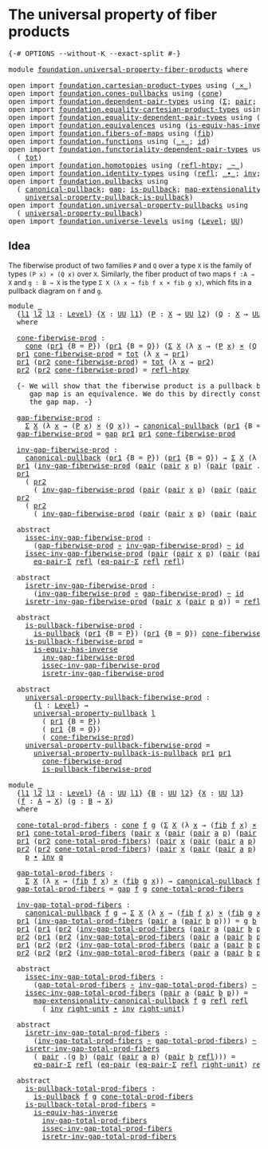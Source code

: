 # The universal property of fiber products

<pre class="Agda"><a id="53" class="Symbol">{-#</a> <a id="57" class="Keyword">OPTIONS</a> <a id="65" class="Pragma">--without-K</a> <a id="77" class="Pragma">--exact-split</a> <a id="91" class="Symbol">#-}</a>

<a id="96" class="Keyword">module</a> <a id="103" href="foundation.universal-property-fiber-products.html" class="Module">foundation.universal-property-fiber-products</a> <a id="148" class="Keyword">where</a>

<a id="155" class="Keyword">open</a> <a id="160" class="Keyword">import</a> <a id="167" href="foundation.cartesian-product-types.html" class="Module">foundation.cartesian-product-types</a> <a id="202" class="Keyword">using</a> <a id="208" class="Symbol">(</a><a id="209" href="foundation-core.cartesian-product-types.html#577" class="Function Operator">_×_</a><a id="212" class="Symbol">)</a>
<a id="214" class="Keyword">open</a> <a id="219" class="Keyword">import</a> <a id="226" href="foundation.cones-pullbacks.html" class="Module">foundation.cones-pullbacks</a> <a id="253" class="Keyword">using</a> <a id="259" class="Symbol">(</a><a id="260" href="foundation-core.cones-pullbacks.html#1272" class="Function">cone</a><a id="264" class="Symbol">)</a>
<a id="266" class="Keyword">open</a> <a id="271" class="Keyword">import</a> <a id="278" href="foundation.dependent-pair-types.html" class="Module">foundation.dependent-pair-types</a> <a id="310" class="Keyword">using</a> <a id="316" class="Symbol">(</a><a id="317" href="foundation-core.dependent-pair-types.html#502" class="Record">Σ</a><a id="318" class="Symbol">;</a> <a id="320" href="foundation-core.dependent-pair-types.html#575" class="InductiveConstructor">pair</a><a id="324" class="Symbol">;</a> <a id="326" href="foundation-core.dependent-pair-types.html#592" class="Field">pr1</a><a id="329" class="Symbol">;</a> <a id="331" href="foundation-core.dependent-pair-types.html#604" class="Field">pr2</a><a id="334" class="Symbol">)</a>
<a id="336" class="Keyword">open</a> <a id="341" class="Keyword">import</a> <a id="348" href="foundation.equality-cartesian-product-types.html" class="Module">foundation.equality-cartesian-product-types</a> <a id="392" class="Keyword">using</a> <a id="398" class="Symbol">(</a><a id="399" href="foundation.equality-cartesian-product-types.html#1267" class="Function">eq-pair</a><a id="406" class="Symbol">)</a>
<a id="408" class="Keyword">open</a> <a id="413" class="Keyword">import</a> <a id="420" href="foundation.equality-dependent-pair-types.html" class="Module">foundation.equality-dependent-pair-types</a> <a id="461" class="Keyword">using</a> <a id="467" class="Symbol">(</a><a id="468" href="foundation.equality-dependent-pair-types.html#1372" class="Function">eq-pair-Σ</a><a id="477" class="Symbol">)</a>
<a id="479" class="Keyword">open</a> <a id="484" class="Keyword">import</a> <a id="491" href="foundation.equivalences.html" class="Module">foundation.equivalences</a> <a id="515" class="Keyword">using</a> <a id="521" class="Symbol">(</a><a id="522" href="foundation-core.equivalences.html#2999" class="Function">is-equiv-has-inverse</a><a id="542" class="Symbol">)</a>
<a id="544" class="Keyword">open</a> <a id="549" class="Keyword">import</a> <a id="556" href="foundation.fibers-of-maps.html" class="Module">foundation.fibers-of-maps</a> <a id="582" class="Keyword">using</a> <a id="588" class="Symbol">(</a><a id="589" href="foundation-core.fibers-of-maps.html#928" class="Function">fib</a><a id="592" class="Symbol">)</a>
<a id="594" class="Keyword">open</a> <a id="599" class="Keyword">import</a> <a id="606" href="foundation.functions.html" class="Module">foundation.functions</a> <a id="627" class="Keyword">using</a> <a id="633" class="Symbol">(</a><a id="634" href="foundation-core.functions.html#407" class="Function Operator">_∘_</a><a id="637" class="Symbol">;</a> <a id="639" href="foundation-core.functions.html#309" class="Function">id</a><a id="641" class="Symbol">)</a>
<a id="643" class="Keyword">open</a> <a id="648" class="Keyword">import</a> <a id="655" href="foundation.functoriality-dependent-pair-types.html" class="Module">foundation.functoriality-dependent-pair-types</a> <a id="701" class="Keyword">using</a>
  <a id="709" class="Symbol">(</a> <a id="711" href="foundation-core.functoriality-dependent-pair-types.html#1881" class="Function">tot</a><a id="714" class="Symbol">)</a>
<a id="716" class="Keyword">open</a> <a id="721" class="Keyword">import</a> <a id="728" href="foundation.homotopies.html" class="Module">foundation.homotopies</a> <a id="750" class="Keyword">using</a> <a id="756" class="Symbol">(</a><a id="757" href="foundation-core.homotopies.html#710" class="Function">refl-htpy</a><a id="766" class="Symbol">;</a> <a id="768" href="foundation-core.homotopies.html#545" class="Function Operator">_~_</a><a id="771" class="Symbol">)</a>
<a id="773" class="Keyword">open</a> <a id="778" class="Keyword">import</a> <a id="785" href="foundation.identity-types.html" class="Module">foundation.identity-types</a> <a id="811" class="Keyword">using</a> <a id="817" class="Symbol">(</a><a id="818" href="foundation-core.identity-types.html#694" class="InductiveConstructor">refl</a><a id="822" class="Symbol">;</a> <a id="824" href="foundation-core.identity-types.html#1239" class="Function Operator">_∙_</a><a id="827" class="Symbol">;</a> <a id="829" href="foundation-core.identity-types.html#1552" class="Function">inv</a><a id="832" class="Symbol">;</a> <a id="834" href="foundation-core.identity-types.html#1905" class="Function">right-unit</a><a id="844" class="Symbol">)</a>
<a id="846" class="Keyword">open</a> <a id="851" class="Keyword">import</a> <a id="858" href="foundation.pullbacks.html" class="Module">foundation.pullbacks</a> <a id="879" class="Keyword">using</a>
  <a id="887" class="Symbol">(</a> <a id="889" href="foundation-core.pullbacks.html#820" class="Function">canonical-pullback</a><a id="907" class="Symbol">;</a> <a id="909" href="foundation-core.pullbacks.html#2383" class="Function">gap</a><a id="912" class="Symbol">;</a> <a id="914" href="foundation-core.pullbacks.html#2885" class="Function">is-pullback</a><a id="925" class="Symbol">;</a> <a id="927" href="foundation.pullbacks.html#2932" class="Function">map-extensionality-canonical-pullback</a><a id="964" class="Symbol">;</a>
    <a id="970" href="foundation-core.pullbacks.html#4079" class="Function">universal-property-pullback-is-pullback</a><a id="1009" class="Symbol">)</a>
<a id="1011" class="Keyword">open</a> <a id="1016" class="Keyword">import</a> <a id="1023" href="foundation.universal-property-pullbacks.html" class="Module">foundation.universal-property-pullbacks</a> <a id="1063" class="Keyword">using</a>
  <a id="1071" class="Symbol">(</a> <a id="1073" href="foundation-core.universal-property-pullbacks.html#687" class="Function">universal-property-pullback</a><a id="1100" class="Symbol">)</a>
<a id="1102" class="Keyword">open</a> <a id="1107" class="Keyword">import</a> <a id="1114" href="foundation.universe-levels.html" class="Module">foundation.universe-levels</a> <a id="1141" class="Keyword">using</a> <a id="1147" class="Symbol">(</a><a id="1148" href="Agda.Primitive.html#597" class="Postulate">Level</a><a id="1153" class="Symbol">;</a> <a id="1155" href="foundation-core.universe-levels.html#222" class="Primitive">UU</a><a id="1157" class="Symbol">)</a>
</pre>
## Idea

The fiberwise product of two families `P` and `Q` over a type `X` is the family of types `(P x) × (Q x)` over `X`. Similarly, the fiber product of two maps `f :A → X` and `g : B → X` is the type `Σ X (λ x → fib f x × fib g x)`, which fits in a pullback diagram on `f` and `g`.

<pre class="Agda"><a id="1459" class="Keyword">module</a> <a id="1466" href="foundation.universal-property-fiber-products.html#1466" class="Module">_</a>
  <a id="1470" class="Symbol">{</a><a id="1471" href="foundation.universal-property-fiber-products.html#1471" class="Bound">l1</a> <a id="1474" href="foundation.universal-property-fiber-products.html#1474" class="Bound">l2</a> <a id="1477" href="foundation.universal-property-fiber-products.html#1477" class="Bound">l3</a> <a id="1480" class="Symbol">:</a> <a id="1482" href="Agda.Primitive.html#597" class="Postulate">Level</a><a id="1487" class="Symbol">}</a> <a id="1489" class="Symbol">{</a><a id="1490" href="foundation.universal-property-fiber-products.html#1490" class="Bound">X</a> <a id="1492" class="Symbol">:</a> <a id="1494" href="foundation-core.universe-levels.html#222" class="Primitive">UU</a> <a id="1497" href="foundation.universal-property-fiber-products.html#1471" class="Bound">l1</a><a id="1499" class="Symbol">}</a> <a id="1501" class="Symbol">(</a><a id="1502" href="foundation.universal-property-fiber-products.html#1502" class="Bound">P</a> <a id="1504" class="Symbol">:</a> <a id="1506" href="foundation.universal-property-fiber-products.html#1490" class="Bound">X</a> <a id="1508" class="Symbol">→</a> <a id="1510" href="foundation-core.universe-levels.html#222" class="Primitive">UU</a> <a id="1513" href="foundation.universal-property-fiber-products.html#1474" class="Bound">l2</a><a id="1515" class="Symbol">)</a> <a id="1517" class="Symbol">(</a><a id="1518" href="foundation.universal-property-fiber-products.html#1518" class="Bound">Q</a> <a id="1520" class="Symbol">:</a> <a id="1522" href="foundation.universal-property-fiber-products.html#1490" class="Bound">X</a> <a id="1524" class="Symbol">→</a> <a id="1526" href="foundation-core.universe-levels.html#222" class="Primitive">UU</a> <a id="1529" href="foundation.universal-property-fiber-products.html#1477" class="Bound">l3</a><a id="1531" class="Symbol">)</a>
  <a id="1535" class="Keyword">where</a>

  <a id="1544" href="foundation.universal-property-fiber-products.html#1544" class="Function">cone-fiberwise-prod</a> <a id="1564" class="Symbol">:</a>
    <a id="1570" href="foundation-core.cones-pullbacks.html#1272" class="Function">cone</a> <a id="1575" class="Symbol">(</a><a id="1576" href="foundation-core.dependent-pair-types.html#592" class="Field">pr1</a> <a id="1580" class="Symbol">{</a><a id="1581" class="Argument">B</a> <a id="1583" class="Symbol">=</a> <a id="1585" href="foundation.universal-property-fiber-products.html#1502" class="Bound">P</a><a id="1586" class="Symbol">})</a> <a id="1589" class="Symbol">(</a><a id="1590" href="foundation-core.dependent-pair-types.html#592" class="Field">pr1</a> <a id="1594" class="Symbol">{</a><a id="1595" class="Argument">B</a> <a id="1597" class="Symbol">=</a> <a id="1599" href="foundation.universal-property-fiber-products.html#1518" class="Bound">Q</a><a id="1600" class="Symbol">})</a> <a id="1603" class="Symbol">(</a><a id="1604" href="foundation-core.dependent-pair-types.html#502" class="Record">Σ</a> <a id="1606" href="foundation.universal-property-fiber-products.html#1490" class="Bound">X</a> <a id="1608" class="Symbol">(λ</a> <a id="1611" href="foundation.universal-property-fiber-products.html#1611" class="Bound">x</a> <a id="1613" class="Symbol">→</a> <a id="1615" class="Symbol">(</a><a id="1616" href="foundation.universal-property-fiber-products.html#1502" class="Bound">P</a> <a id="1618" href="foundation.universal-property-fiber-products.html#1611" class="Bound">x</a><a id="1619" class="Symbol">)</a> <a id="1621" href="foundation-core.cartesian-product-types.html#577" class="Function Operator">×</a> <a id="1623" class="Symbol">(</a><a id="1624" href="foundation.universal-property-fiber-products.html#1518" class="Bound">Q</a> <a id="1626" href="foundation.universal-property-fiber-products.html#1611" class="Bound">x</a><a id="1627" class="Symbol">)))</a>
  <a id="1633" href="foundation-core.dependent-pair-types.html#592" class="Field">pr1</a> <a id="1637" href="foundation.universal-property-fiber-products.html#1544" class="Function">cone-fiberwise-prod</a> <a id="1657" class="Symbol">=</a> <a id="1659" href="foundation-core.functoriality-dependent-pair-types.html#1881" class="Function">tot</a> <a id="1663" class="Symbol">(λ</a> <a id="1666" href="foundation.universal-property-fiber-products.html#1666" class="Bound">x</a> <a id="1668" class="Symbol">→</a> <a id="1670" href="foundation-core.dependent-pair-types.html#592" class="Field">pr1</a><a id="1673" class="Symbol">)</a>
  <a id="1677" href="foundation-core.dependent-pair-types.html#592" class="Field">pr1</a> <a id="1681" class="Symbol">(</a><a id="1682" href="foundation-core.dependent-pair-types.html#604" class="Field">pr2</a> <a id="1686" href="foundation.universal-property-fiber-products.html#1544" class="Function">cone-fiberwise-prod</a><a id="1705" class="Symbol">)</a> <a id="1707" class="Symbol">=</a> <a id="1709" href="foundation-core.functoriality-dependent-pair-types.html#1881" class="Function">tot</a> <a id="1713" class="Symbol">(λ</a> <a id="1716" href="foundation.universal-property-fiber-products.html#1716" class="Bound">x</a> <a id="1718" class="Symbol">→</a> <a id="1720" href="foundation-core.dependent-pair-types.html#604" class="Field">pr2</a><a id="1723" class="Symbol">)</a>
  <a id="1727" href="foundation-core.dependent-pair-types.html#604" class="Field">pr2</a> <a id="1731" class="Symbol">(</a><a id="1732" href="foundation-core.dependent-pair-types.html#604" class="Field">pr2</a> <a id="1736" href="foundation.universal-property-fiber-products.html#1544" class="Function">cone-fiberwise-prod</a><a id="1755" class="Symbol">)</a> <a id="1757" class="Symbol">=</a> <a id="1759" href="foundation-core.homotopies.html#710" class="Function">refl-htpy</a>

  <a id="1772" class="Comment">{- We will show that the fiberwise product is a pullback by showing that the
     gap map is an equivalence. We do this by directly construct an inverse to
     the gap map. -}</a>

  <a id="1952" href="foundation.universal-property-fiber-products.html#1952" class="Function">gap-fiberwise-prod</a> <a id="1971" class="Symbol">:</a>
    <a id="1977" href="foundation-core.dependent-pair-types.html#502" class="Record">Σ</a> <a id="1979" href="foundation.universal-property-fiber-products.html#1490" class="Bound">X</a> <a id="1981" class="Symbol">(λ</a> <a id="1984" href="foundation.universal-property-fiber-products.html#1984" class="Bound">x</a> <a id="1986" class="Symbol">→</a> <a id="1988" class="Symbol">(</a><a id="1989" href="foundation.universal-property-fiber-products.html#1502" class="Bound">P</a> <a id="1991" href="foundation.universal-property-fiber-products.html#1984" class="Bound">x</a><a id="1992" class="Symbol">)</a> <a id="1994" href="foundation-core.cartesian-product-types.html#577" class="Function Operator">×</a> <a id="1996" class="Symbol">(</a><a id="1997" href="foundation.universal-property-fiber-products.html#1518" class="Bound">Q</a> <a id="1999" href="foundation.universal-property-fiber-products.html#1984" class="Bound">x</a><a id="2000" class="Symbol">))</a> <a id="2003" class="Symbol">→</a> <a id="2005" href="foundation-core.pullbacks.html#820" class="Function">canonical-pullback</a> <a id="2024" class="Symbol">(</a><a id="2025" href="foundation-core.dependent-pair-types.html#592" class="Field">pr1</a> <a id="2029" class="Symbol">{</a><a id="2030" class="Argument">B</a> <a id="2032" class="Symbol">=</a> <a id="2034" href="foundation.universal-property-fiber-products.html#1502" class="Bound">P</a><a id="2035" class="Symbol">})</a> <a id="2038" class="Symbol">(</a><a id="2039" href="foundation-core.dependent-pair-types.html#592" class="Field">pr1</a> <a id="2043" class="Symbol">{</a><a id="2044" class="Argument">B</a> <a id="2046" class="Symbol">=</a> <a id="2048" href="foundation.universal-property-fiber-products.html#1518" class="Bound">Q</a><a id="2049" class="Symbol">})</a>
  <a id="2054" href="foundation.universal-property-fiber-products.html#1952" class="Function">gap-fiberwise-prod</a> <a id="2073" class="Symbol">=</a> <a id="2075" href="foundation-core.pullbacks.html#2383" class="Function">gap</a> <a id="2079" href="foundation-core.dependent-pair-types.html#592" class="Field">pr1</a> <a id="2083" href="foundation-core.dependent-pair-types.html#592" class="Field">pr1</a> <a id="2087" href="foundation.universal-property-fiber-products.html#1544" class="Function">cone-fiberwise-prod</a>

  <a id="2110" href="foundation.universal-property-fiber-products.html#2110" class="Function">inv-gap-fiberwise-prod</a> <a id="2133" class="Symbol">:</a>
    <a id="2139" href="foundation-core.pullbacks.html#820" class="Function">canonical-pullback</a> <a id="2158" class="Symbol">(</a><a id="2159" href="foundation-core.dependent-pair-types.html#592" class="Field">pr1</a> <a id="2163" class="Symbol">{</a><a id="2164" class="Argument">B</a> <a id="2166" class="Symbol">=</a> <a id="2168" href="foundation.universal-property-fiber-products.html#1502" class="Bound">P</a><a id="2169" class="Symbol">})</a> <a id="2172" class="Symbol">(</a><a id="2173" href="foundation-core.dependent-pair-types.html#592" class="Field">pr1</a> <a id="2177" class="Symbol">{</a><a id="2178" class="Argument">B</a> <a id="2180" class="Symbol">=</a> <a id="2182" href="foundation.universal-property-fiber-products.html#1518" class="Bound">Q</a><a id="2183" class="Symbol">})</a> <a id="2186" class="Symbol">→</a> <a id="2188" href="foundation-core.dependent-pair-types.html#502" class="Record">Σ</a> <a id="2190" href="foundation.universal-property-fiber-products.html#1490" class="Bound">X</a> <a id="2192" class="Symbol">(λ</a> <a id="2195" href="foundation.universal-property-fiber-products.html#2195" class="Bound">x</a> <a id="2197" class="Symbol">→</a> <a id="2199" class="Symbol">(</a><a id="2200" href="foundation.universal-property-fiber-products.html#1502" class="Bound">P</a> <a id="2202" href="foundation.universal-property-fiber-products.html#2195" class="Bound">x</a><a id="2203" class="Symbol">)</a> <a id="2205" href="foundation-core.cartesian-product-types.html#577" class="Function Operator">×</a> <a id="2207" class="Symbol">(</a><a id="2208" href="foundation.universal-property-fiber-products.html#1518" class="Bound">Q</a> <a id="2210" href="foundation.universal-property-fiber-products.html#2195" class="Bound">x</a><a id="2211" class="Symbol">))</a>
  <a id="2216" href="foundation-core.dependent-pair-types.html#592" class="Field">pr1</a> <a id="2220" class="Symbol">(</a><a id="2221" href="foundation.universal-property-fiber-products.html#2110" class="Function">inv-gap-fiberwise-prod</a> <a id="2244" class="Symbol">(</a><a id="2245" href="foundation-core.dependent-pair-types.html#575" class="InductiveConstructor">pair</a> <a id="2250" class="Symbol">(</a><a id="2251" href="foundation-core.dependent-pair-types.html#575" class="InductiveConstructor">pair</a> <a id="2256" href="foundation.universal-property-fiber-products.html#2256" class="Bound">x</a> <a id="2258" href="foundation.universal-property-fiber-products.html#2258" class="Bound">p</a><a id="2259" class="Symbol">)</a> <a id="2261" class="Symbol">(</a><a id="2262" href="foundation-core.dependent-pair-types.html#575" class="InductiveConstructor">pair</a> <a id="2267" class="Symbol">(</a><a id="2268" href="foundation-core.dependent-pair-types.html#575" class="InductiveConstructor">pair</a> <a id="2273" class="DottedPattern Symbol">.</a><a id="2274" href="foundation.universal-property-fiber-products.html#2256" class="DottedPattern Bound">x</a> <a id="2276" href="foundation.universal-property-fiber-products.html#2276" class="Bound">q</a><a id="2277" class="Symbol">)</a> <a id="2279" href="foundation-core.identity-types.html#694" class="InductiveConstructor">refl</a><a id="2283" class="Symbol">)))</a> <a id="2287" class="Symbol">=</a> <a id="2289" href="foundation.universal-property-fiber-products.html#2256" class="Bound">x</a>
  <a id="2293" href="foundation-core.dependent-pair-types.html#592" class="Field">pr1</a>
    <a id="2301" class="Symbol">(</a> <a id="2303" href="foundation-core.dependent-pair-types.html#604" class="Field">pr2</a>
      <a id="2313" class="Symbol">(</a> <a id="2315" href="foundation.universal-property-fiber-products.html#2110" class="Function">inv-gap-fiberwise-prod</a> <a id="2338" class="Symbol">(</a><a id="2339" href="foundation-core.dependent-pair-types.html#575" class="InductiveConstructor">pair</a> <a id="2344" class="Symbol">(</a><a id="2345" href="foundation-core.dependent-pair-types.html#575" class="InductiveConstructor">pair</a> <a id="2350" href="foundation.universal-property-fiber-products.html#2350" class="Bound">x</a> <a id="2352" href="foundation.universal-property-fiber-products.html#2352" class="Bound">p</a><a id="2353" class="Symbol">)</a> <a id="2355" class="Symbol">(</a><a id="2356" href="foundation-core.dependent-pair-types.html#575" class="InductiveConstructor">pair</a> <a id="2361" class="Symbol">(</a><a id="2362" href="foundation-core.dependent-pair-types.html#575" class="InductiveConstructor">pair</a> <a id="2367" class="DottedPattern Symbol">.</a><a id="2368" href="foundation.universal-property-fiber-products.html#2350" class="DottedPattern Bound">x</a> <a id="2370" href="foundation.universal-property-fiber-products.html#2370" class="Bound">q</a><a id="2371" class="Symbol">)</a> <a id="2373" href="foundation-core.identity-types.html#694" class="InductiveConstructor">refl</a><a id="2377" class="Symbol">))))</a> <a id="2382" class="Symbol">=</a> <a id="2384" href="foundation.universal-property-fiber-products.html#2352" class="Bound">p</a>
  <a id="2388" href="foundation-core.dependent-pair-types.html#604" class="Field">pr2</a>
    <a id="2396" class="Symbol">(</a> <a id="2398" href="foundation-core.dependent-pair-types.html#604" class="Field">pr2</a>
      <a id="2408" class="Symbol">(</a> <a id="2410" href="foundation.universal-property-fiber-products.html#2110" class="Function">inv-gap-fiberwise-prod</a> <a id="2433" class="Symbol">(</a><a id="2434" href="foundation-core.dependent-pair-types.html#575" class="InductiveConstructor">pair</a> <a id="2439" class="Symbol">(</a><a id="2440" href="foundation-core.dependent-pair-types.html#575" class="InductiveConstructor">pair</a> <a id="2445" href="foundation.universal-property-fiber-products.html#2445" class="Bound">x</a> <a id="2447" href="foundation.universal-property-fiber-products.html#2447" class="Bound">p</a><a id="2448" class="Symbol">)</a> <a id="2450" class="Symbol">(</a><a id="2451" href="foundation-core.dependent-pair-types.html#575" class="InductiveConstructor">pair</a> <a id="2456" class="Symbol">(</a><a id="2457" href="foundation-core.dependent-pair-types.html#575" class="InductiveConstructor">pair</a> <a id="2462" class="DottedPattern Symbol">.</a><a id="2463" href="foundation.universal-property-fiber-products.html#2445" class="DottedPattern Bound">x</a> <a id="2465" href="foundation.universal-property-fiber-products.html#2465" class="Bound">q</a><a id="2466" class="Symbol">)</a> <a id="2468" href="foundation-core.identity-types.html#694" class="InductiveConstructor">refl</a><a id="2472" class="Symbol">))))</a> <a id="2477" class="Symbol">=</a> <a id="2479" href="foundation.universal-property-fiber-products.html#2465" class="Bound">q</a>

  <a id="2484" class="Keyword">abstract</a>
    <a id="2497" href="foundation.universal-property-fiber-products.html#2497" class="Function">issec-inv-gap-fiberwise-prod</a> <a id="2526" class="Symbol">:</a>
      <a id="2534" class="Symbol">(</a><a id="2535" href="foundation.universal-property-fiber-products.html#1952" class="Function">gap-fiberwise-prod</a> <a id="2554" href="foundation-core.functions.html#407" class="Function Operator">∘</a> <a id="2556" href="foundation.universal-property-fiber-products.html#2110" class="Function">inv-gap-fiberwise-prod</a><a id="2578" class="Symbol">)</a> <a id="2580" href="foundation-core.homotopies.html#545" class="Function Operator">~</a> <a id="2582" href="foundation-core.functions.html#309" class="Function">id</a>
    <a id="2589" href="foundation.universal-property-fiber-products.html#2497" class="Function">issec-inv-gap-fiberwise-prod</a> <a id="2618" class="Symbol">(</a><a id="2619" href="foundation-core.dependent-pair-types.html#575" class="InductiveConstructor">pair</a> <a id="2624" class="Symbol">(</a><a id="2625" href="foundation-core.dependent-pair-types.html#575" class="InductiveConstructor">pair</a> <a id="2630" href="foundation.universal-property-fiber-products.html#2630" class="Bound">x</a> <a id="2632" href="foundation.universal-property-fiber-products.html#2632" class="Bound">p</a><a id="2633" class="Symbol">)</a> <a id="2635" class="Symbol">(</a><a id="2636" href="foundation-core.dependent-pair-types.html#575" class="InductiveConstructor">pair</a> <a id="2641" class="Symbol">(</a><a id="2642" href="foundation-core.dependent-pair-types.html#575" class="InductiveConstructor">pair</a> <a id="2647" class="DottedPattern Symbol">.</a><a id="2648" href="foundation.universal-property-fiber-products.html#2630" class="DottedPattern Bound">x</a> <a id="2650" href="foundation.universal-property-fiber-products.html#2650" class="Bound">q</a><a id="2651" class="Symbol">)</a> <a id="2653" href="foundation-core.identity-types.html#694" class="InductiveConstructor">refl</a><a id="2657" class="Symbol">))</a> <a id="2660" class="Symbol">=</a>
      <a id="2668" href="foundation.equality-dependent-pair-types.html#1372" class="Function">eq-pair-Σ</a> <a id="2678" href="foundation-core.identity-types.html#694" class="InductiveConstructor">refl</a> <a id="2683" class="Symbol">(</a><a id="2684" href="foundation.equality-dependent-pair-types.html#1372" class="Function">eq-pair-Σ</a> <a id="2694" href="foundation-core.identity-types.html#694" class="InductiveConstructor">refl</a> <a id="2699" href="foundation-core.identity-types.html#694" class="InductiveConstructor">refl</a><a id="2703" class="Symbol">)</a>

  <a id="2708" class="Keyword">abstract</a>
    <a id="2721" href="foundation.universal-property-fiber-products.html#2721" class="Function">isretr-inv-gap-fiberwise-prod</a> <a id="2751" class="Symbol">:</a>
      <a id="2759" class="Symbol">(</a><a id="2760" href="foundation.universal-property-fiber-products.html#2110" class="Function">inv-gap-fiberwise-prod</a> <a id="2783" href="foundation-core.functions.html#407" class="Function Operator">∘</a> <a id="2785" href="foundation.universal-property-fiber-products.html#1952" class="Function">gap-fiberwise-prod</a><a id="2803" class="Symbol">)</a> <a id="2805" href="foundation-core.homotopies.html#545" class="Function Operator">~</a> <a id="2807" href="foundation-core.functions.html#309" class="Function">id</a>
    <a id="2814" href="foundation.universal-property-fiber-products.html#2721" class="Function">isretr-inv-gap-fiberwise-prod</a> <a id="2844" class="Symbol">(</a><a id="2845" href="foundation-core.dependent-pair-types.html#575" class="InductiveConstructor">pair</a> <a id="2850" href="foundation.universal-property-fiber-products.html#2850" class="Bound">x</a> <a id="2852" class="Symbol">(</a><a id="2853" href="foundation-core.dependent-pair-types.html#575" class="InductiveConstructor">pair</a> <a id="2858" href="foundation.universal-property-fiber-products.html#2858" class="Bound">p</a> <a id="2860" href="foundation.universal-property-fiber-products.html#2860" class="Bound">q</a><a id="2861" class="Symbol">))</a> <a id="2864" class="Symbol">=</a> <a id="2866" href="foundation-core.identity-types.html#694" class="InductiveConstructor">refl</a>

  <a id="2874" class="Keyword">abstract</a>
    <a id="2887" href="foundation.universal-property-fiber-products.html#2887" class="Function">is-pullback-fiberwise-prod</a> <a id="2914" class="Symbol">:</a>
      <a id="2922" href="foundation-core.pullbacks.html#2885" class="Function">is-pullback</a> <a id="2934" class="Symbol">(</a><a id="2935" href="foundation-core.dependent-pair-types.html#592" class="Field">pr1</a> <a id="2939" class="Symbol">{</a><a id="2940" class="Argument">B</a> <a id="2942" class="Symbol">=</a> <a id="2944" href="foundation.universal-property-fiber-products.html#1502" class="Bound">P</a><a id="2945" class="Symbol">})</a> <a id="2948" class="Symbol">(</a><a id="2949" href="foundation-core.dependent-pair-types.html#592" class="Field">pr1</a> <a id="2953" class="Symbol">{</a><a id="2954" class="Argument">B</a> <a id="2956" class="Symbol">=</a> <a id="2958" href="foundation.universal-property-fiber-products.html#1518" class="Bound">Q</a><a id="2959" class="Symbol">})</a> <a id="2962" href="foundation.universal-property-fiber-products.html#1544" class="Function">cone-fiberwise-prod</a>
    <a id="2986" href="foundation.universal-property-fiber-products.html#2887" class="Function">is-pullback-fiberwise-prod</a> <a id="3013" class="Symbol">=</a>
      <a id="3021" href="foundation-core.equivalences.html#2999" class="Function">is-equiv-has-inverse</a>
        <a id="3050" href="foundation.universal-property-fiber-products.html#2110" class="Function">inv-gap-fiberwise-prod</a>
        <a id="3081" href="foundation.universal-property-fiber-products.html#2497" class="Function">issec-inv-gap-fiberwise-prod</a>
        <a id="3118" href="foundation.universal-property-fiber-products.html#2721" class="Function">isretr-inv-gap-fiberwise-prod</a>
  
  <a id="3153" class="Keyword">abstract</a>
    <a id="3166" href="foundation.universal-property-fiber-products.html#3166" class="Function">universal-property-pullback-fiberwise-prod</a> <a id="3209" class="Symbol">:</a>
      <a id="3217" class="Symbol">{</a><a id="3218" href="foundation.universal-property-fiber-products.html#3218" class="Bound">l</a> <a id="3220" class="Symbol">:</a> <a id="3222" href="Agda.Primitive.html#597" class="Postulate">Level</a><a id="3227" class="Symbol">}</a> <a id="3229" class="Symbol">→</a>
      <a id="3237" href="foundation-core.universal-property-pullbacks.html#687" class="Function">universal-property-pullback</a> <a id="3265" href="foundation.universal-property-fiber-products.html#3218" class="Bound">l</a>
        <a id="3275" class="Symbol">(</a> <a id="3277" href="foundation-core.dependent-pair-types.html#592" class="Field">pr1</a> <a id="3281" class="Symbol">{</a><a id="3282" class="Argument">B</a> <a id="3284" class="Symbol">=</a> <a id="3286" href="foundation.universal-property-fiber-products.html#1502" class="Bound">P</a><a id="3287" class="Symbol">})</a>
        <a id="3298" class="Symbol">(</a> <a id="3300" href="foundation-core.dependent-pair-types.html#592" class="Field">pr1</a> <a id="3304" class="Symbol">{</a><a id="3305" class="Argument">B</a> <a id="3307" class="Symbol">=</a> <a id="3309" href="foundation.universal-property-fiber-products.html#1518" class="Bound">Q</a><a id="3310" class="Symbol">})</a>
        <a id="3321" class="Symbol">(</a> <a id="3323" href="foundation.universal-property-fiber-products.html#1544" class="Function">cone-fiberwise-prod</a><a id="3342" class="Symbol">)</a>
    <a id="3348" href="foundation.universal-property-fiber-products.html#3166" class="Function">universal-property-pullback-fiberwise-prod</a> <a id="3391" class="Symbol">=</a>
      <a id="3399" href="foundation-core.pullbacks.html#4079" class="Function">universal-property-pullback-is-pullback</a> <a id="3439" href="foundation-core.dependent-pair-types.html#592" class="Field">pr1</a> <a id="3443" href="foundation-core.dependent-pair-types.html#592" class="Field">pr1</a>
        <a id="3455" href="foundation.universal-property-fiber-products.html#1544" class="Function">cone-fiberwise-prod</a>
        <a id="3483" href="foundation.universal-property-fiber-products.html#2887" class="Function">is-pullback-fiberwise-prod</a>

<a id="3511" class="Keyword">module</a> <a id="3518" href="foundation.universal-property-fiber-products.html#3518" class="Module">_</a>
  <a id="3522" class="Symbol">{</a><a id="3523" href="foundation.universal-property-fiber-products.html#3523" class="Bound">l1</a> <a id="3526" href="foundation.universal-property-fiber-products.html#3526" class="Bound">l2</a> <a id="3529" href="foundation.universal-property-fiber-products.html#3529" class="Bound">l3</a> <a id="3532" class="Symbol">:</a> <a id="3534" href="Agda.Primitive.html#597" class="Postulate">Level</a><a id="3539" class="Symbol">}</a> <a id="3541" class="Symbol">{</a><a id="3542" href="foundation.universal-property-fiber-products.html#3542" class="Bound">A</a> <a id="3544" class="Symbol">:</a> <a id="3546" href="foundation-core.universe-levels.html#222" class="Primitive">UU</a> <a id="3549" href="foundation.universal-property-fiber-products.html#3523" class="Bound">l1</a><a id="3551" class="Symbol">}</a> <a id="3553" class="Symbol">{</a><a id="3554" href="foundation.universal-property-fiber-products.html#3554" class="Bound">B</a> <a id="3556" class="Symbol">:</a> <a id="3558" href="foundation-core.universe-levels.html#222" class="Primitive">UU</a> <a id="3561" href="foundation.universal-property-fiber-products.html#3526" class="Bound">l2</a><a id="3563" class="Symbol">}</a> <a id="3565" class="Symbol">{</a><a id="3566" href="foundation.universal-property-fiber-products.html#3566" class="Bound">X</a> <a id="3568" class="Symbol">:</a> <a id="3570" href="foundation-core.universe-levels.html#222" class="Primitive">UU</a> <a id="3573" href="foundation.universal-property-fiber-products.html#3529" class="Bound">l3</a><a id="3575" class="Symbol">}</a>
  <a id="3579" class="Symbol">(</a><a id="3580" href="foundation.universal-property-fiber-products.html#3580" class="Bound">f</a> <a id="3582" class="Symbol">:</a> <a id="3584" href="foundation.universal-property-fiber-products.html#3542" class="Bound">A</a> <a id="3586" class="Symbol">→</a> <a id="3588" href="foundation.universal-property-fiber-products.html#3566" class="Bound">X</a><a id="3589" class="Symbol">)</a> <a id="3591" class="Symbol">(</a><a id="3592" href="foundation.universal-property-fiber-products.html#3592" class="Bound">g</a> <a id="3594" class="Symbol">:</a> <a id="3596" href="foundation.universal-property-fiber-products.html#3554" class="Bound">B</a> <a id="3598" class="Symbol">→</a> <a id="3600" href="foundation.universal-property-fiber-products.html#3566" class="Bound">X</a><a id="3601" class="Symbol">)</a>
  <a id="3605" class="Keyword">where</a>

  <a id="3614" href="foundation.universal-property-fiber-products.html#3614" class="Function">cone-total-prod-fibers</a> <a id="3637" class="Symbol">:</a> <a id="3639" href="foundation-core.cones-pullbacks.html#1272" class="Function">cone</a> <a id="3644" href="foundation.universal-property-fiber-products.html#3580" class="Bound">f</a> <a id="3646" href="foundation.universal-property-fiber-products.html#3592" class="Bound">g</a> <a id="3648" class="Symbol">(</a><a id="3649" href="foundation-core.dependent-pair-types.html#502" class="Record">Σ</a> <a id="3651" href="foundation.universal-property-fiber-products.html#3566" class="Bound">X</a> <a id="3653" class="Symbol">(λ</a> <a id="3656" href="foundation.universal-property-fiber-products.html#3656" class="Bound">x</a> <a id="3658" class="Symbol">→</a> <a id="3660" class="Symbol">(</a><a id="3661" href="foundation-core.fibers-of-maps.html#928" class="Function">fib</a> <a id="3665" href="foundation.universal-property-fiber-products.html#3580" class="Bound">f</a> <a id="3667" href="foundation.universal-property-fiber-products.html#3656" class="Bound">x</a><a id="3668" class="Symbol">)</a> <a id="3670" href="foundation-core.cartesian-product-types.html#577" class="Function Operator">×</a> <a id="3672" class="Symbol">(</a><a id="3673" href="foundation-core.fibers-of-maps.html#928" class="Function">fib</a> <a id="3677" href="foundation.universal-property-fiber-products.html#3592" class="Bound">g</a> <a id="3679" href="foundation.universal-property-fiber-products.html#3656" class="Bound">x</a><a id="3680" class="Symbol">)))</a>
  <a id="3686" href="foundation-core.dependent-pair-types.html#592" class="Field">pr1</a> <a id="3690" href="foundation.universal-property-fiber-products.html#3614" class="Function">cone-total-prod-fibers</a> <a id="3713" class="Symbol">(</a><a id="3714" href="foundation-core.dependent-pair-types.html#575" class="InductiveConstructor">pair</a> <a id="3719" href="foundation.universal-property-fiber-products.html#3719" class="Bound">x</a> <a id="3721" class="Symbol">(</a><a id="3722" href="foundation-core.dependent-pair-types.html#575" class="InductiveConstructor">pair</a> <a id="3727" class="Symbol">(</a><a id="3728" href="foundation-core.dependent-pair-types.html#575" class="InductiveConstructor">pair</a> <a id="3733" href="foundation.universal-property-fiber-products.html#3733" class="Bound">a</a> <a id="3735" href="foundation.universal-property-fiber-products.html#3735" class="Bound">p</a><a id="3736" class="Symbol">)</a> <a id="3738" class="Symbol">(</a><a id="3739" href="foundation-core.dependent-pair-types.html#575" class="InductiveConstructor">pair</a> <a id="3744" href="foundation.universal-property-fiber-products.html#3744" class="Bound">b</a> <a id="3746" href="foundation.universal-property-fiber-products.html#3746" class="Bound">q</a><a id="3747" class="Symbol">)))</a> <a id="3751" class="Symbol">=</a> <a id="3753" href="foundation.universal-property-fiber-products.html#3733" class="Bound">a</a>
  <a id="3757" href="foundation-core.dependent-pair-types.html#592" class="Field">pr1</a> <a id="3761" class="Symbol">(</a><a id="3762" href="foundation-core.dependent-pair-types.html#604" class="Field">pr2</a> <a id="3766" href="foundation.universal-property-fiber-products.html#3614" class="Function">cone-total-prod-fibers</a><a id="3788" class="Symbol">)</a> <a id="3790" class="Symbol">(</a><a id="3791" href="foundation-core.dependent-pair-types.html#575" class="InductiveConstructor">pair</a> <a id="3796" href="foundation.universal-property-fiber-products.html#3796" class="Bound">x</a> <a id="3798" class="Symbol">(</a><a id="3799" href="foundation-core.dependent-pair-types.html#575" class="InductiveConstructor">pair</a> <a id="3804" class="Symbol">(</a><a id="3805" href="foundation-core.dependent-pair-types.html#575" class="InductiveConstructor">pair</a> <a id="3810" href="foundation.universal-property-fiber-products.html#3810" class="Bound">a</a> <a id="3812" href="foundation.universal-property-fiber-products.html#3812" class="Bound">p</a><a id="3813" class="Symbol">)</a> <a id="3815" class="Symbol">(</a><a id="3816" href="foundation-core.dependent-pair-types.html#575" class="InductiveConstructor">pair</a> <a id="3821" href="foundation.universal-property-fiber-products.html#3821" class="Bound">b</a> <a id="3823" href="foundation.universal-property-fiber-products.html#3823" class="Bound">q</a><a id="3824" class="Symbol">)))</a> <a id="3828" class="Symbol">=</a> <a id="3830" href="foundation.universal-property-fiber-products.html#3821" class="Bound">b</a>
  <a id="3834" href="foundation-core.dependent-pair-types.html#604" class="Field">pr2</a> <a id="3838" class="Symbol">(</a><a id="3839" href="foundation-core.dependent-pair-types.html#604" class="Field">pr2</a> <a id="3843" href="foundation.universal-property-fiber-products.html#3614" class="Function">cone-total-prod-fibers</a><a id="3865" class="Symbol">)</a> <a id="3867" class="Symbol">(</a><a id="3868" href="foundation-core.dependent-pair-types.html#575" class="InductiveConstructor">pair</a> <a id="3873" href="foundation.universal-property-fiber-products.html#3873" class="Bound">x</a> <a id="3875" class="Symbol">(</a><a id="3876" href="foundation-core.dependent-pair-types.html#575" class="InductiveConstructor">pair</a> <a id="3881" class="Symbol">(</a><a id="3882" href="foundation-core.dependent-pair-types.html#575" class="InductiveConstructor">pair</a> <a id="3887" href="foundation.universal-property-fiber-products.html#3887" class="Bound">a</a> <a id="3889" href="foundation.universal-property-fiber-products.html#3889" class="Bound">p</a><a id="3890" class="Symbol">)</a> <a id="3892" class="Symbol">(</a><a id="3893" href="foundation-core.dependent-pair-types.html#575" class="InductiveConstructor">pair</a> <a id="3898" href="foundation.universal-property-fiber-products.html#3898" class="Bound">b</a> <a id="3900" href="foundation.universal-property-fiber-products.html#3900" class="Bound">q</a><a id="3901" class="Symbol">)))</a> <a id="3905" class="Symbol">=</a>
    <a id="3911" href="foundation.universal-property-fiber-products.html#3889" class="Bound">p</a> <a id="3913" href="foundation-core.identity-types.html#1239" class="Function Operator">∙</a> <a id="3915" href="foundation-core.identity-types.html#1552" class="Function">inv</a> <a id="3919" href="foundation.universal-property-fiber-products.html#3900" class="Bound">q</a>

  <a id="3924" href="foundation.universal-property-fiber-products.html#3924" class="Function">gap-total-prod-fibers</a> <a id="3946" class="Symbol">:</a>
    <a id="3952" href="foundation-core.dependent-pair-types.html#502" class="Record">Σ</a> <a id="3954" href="foundation.universal-property-fiber-products.html#3566" class="Bound">X</a> <a id="3956" class="Symbol">(λ</a> <a id="3959" href="foundation.universal-property-fiber-products.html#3959" class="Bound">x</a> <a id="3961" class="Symbol">→</a> <a id="3963" class="Symbol">(</a><a id="3964" href="foundation-core.fibers-of-maps.html#928" class="Function">fib</a> <a id="3968" href="foundation.universal-property-fiber-products.html#3580" class="Bound">f</a> <a id="3970" href="foundation.universal-property-fiber-products.html#3959" class="Bound">x</a><a id="3971" class="Symbol">)</a> <a id="3973" href="foundation-core.cartesian-product-types.html#577" class="Function Operator">×</a> <a id="3975" class="Symbol">(</a><a id="3976" href="foundation-core.fibers-of-maps.html#928" class="Function">fib</a> <a id="3980" href="foundation.universal-property-fiber-products.html#3592" class="Bound">g</a> <a id="3982" href="foundation.universal-property-fiber-products.html#3959" class="Bound">x</a><a id="3983" class="Symbol">))</a> <a id="3986" class="Symbol">→</a> <a id="3988" href="foundation-core.pullbacks.html#820" class="Function">canonical-pullback</a> <a id="4007" href="foundation.universal-property-fiber-products.html#3580" class="Bound">f</a> <a id="4009" href="foundation.universal-property-fiber-products.html#3592" class="Bound">g</a>
  <a id="4013" href="foundation.universal-property-fiber-products.html#3924" class="Function">gap-total-prod-fibers</a> <a id="4035" class="Symbol">=</a> <a id="4037" href="foundation-core.pullbacks.html#2383" class="Function">gap</a> <a id="4041" href="foundation.universal-property-fiber-products.html#3580" class="Bound">f</a> <a id="4043" href="foundation.universal-property-fiber-products.html#3592" class="Bound">g</a> <a id="4045" href="foundation.universal-property-fiber-products.html#3614" class="Function">cone-total-prod-fibers</a>

  <a id="4071" href="foundation.universal-property-fiber-products.html#4071" class="Function">inv-gap-total-prod-fibers</a> <a id="4097" class="Symbol">:</a>
    <a id="4103" href="foundation-core.pullbacks.html#820" class="Function">canonical-pullback</a> <a id="4122" href="foundation.universal-property-fiber-products.html#3580" class="Bound">f</a> <a id="4124" href="foundation.universal-property-fiber-products.html#3592" class="Bound">g</a> <a id="4126" class="Symbol">→</a> <a id="4128" href="foundation-core.dependent-pair-types.html#502" class="Record">Σ</a> <a id="4130" href="foundation.universal-property-fiber-products.html#3566" class="Bound">X</a> <a id="4132" class="Symbol">(λ</a> <a id="4135" href="foundation.universal-property-fiber-products.html#4135" class="Bound">x</a> <a id="4137" class="Symbol">→</a> <a id="4139" class="Symbol">(</a><a id="4140" href="foundation-core.fibers-of-maps.html#928" class="Function">fib</a> <a id="4144" href="foundation.universal-property-fiber-products.html#3580" class="Bound">f</a> <a id="4146" href="foundation.universal-property-fiber-products.html#4135" class="Bound">x</a><a id="4147" class="Symbol">)</a> <a id="4149" href="foundation-core.cartesian-product-types.html#577" class="Function Operator">×</a> <a id="4151" class="Symbol">(</a><a id="4152" href="foundation-core.fibers-of-maps.html#928" class="Function">fib</a> <a id="4156" href="foundation.universal-property-fiber-products.html#3592" class="Bound">g</a> <a id="4158" href="foundation.universal-property-fiber-products.html#4135" class="Bound">x</a><a id="4159" class="Symbol">))</a>
  <a id="4164" href="foundation-core.dependent-pair-types.html#592" class="Field">pr1</a> <a id="4168" class="Symbol">(</a><a id="4169" href="foundation.universal-property-fiber-products.html#4071" class="Function">inv-gap-total-prod-fibers</a> <a id="4195" class="Symbol">(</a><a id="4196" href="foundation-core.dependent-pair-types.html#575" class="InductiveConstructor">pair</a> <a id="4201" href="foundation.universal-property-fiber-products.html#4201" class="Bound">a</a> <a id="4203" class="Symbol">(</a><a id="4204" href="foundation-core.dependent-pair-types.html#575" class="InductiveConstructor">pair</a> <a id="4209" href="foundation.universal-property-fiber-products.html#4209" class="Bound">b</a> <a id="4211" href="foundation.universal-property-fiber-products.html#4211" class="Bound">p</a><a id="4212" class="Symbol">)))</a> <a id="4216" class="Symbol">=</a> <a id="4218" href="foundation.universal-property-fiber-products.html#3592" class="Bound">g</a> <a id="4220" href="foundation.universal-property-fiber-products.html#4209" class="Bound">b</a>
  <a id="4224" href="foundation-core.dependent-pair-types.html#592" class="Field">pr1</a> <a id="4228" class="Symbol">(</a><a id="4229" href="foundation-core.dependent-pair-types.html#592" class="Field">pr1</a> <a id="4233" class="Symbol">(</a><a id="4234" href="foundation-core.dependent-pair-types.html#604" class="Field">pr2</a> <a id="4238" class="Symbol">(</a><a id="4239" href="foundation.universal-property-fiber-products.html#4071" class="Function">inv-gap-total-prod-fibers</a> <a id="4265" class="Symbol">(</a><a id="4266" href="foundation-core.dependent-pair-types.html#575" class="InductiveConstructor">pair</a> <a id="4271" href="foundation.universal-property-fiber-products.html#4271" class="Bound">a</a> <a id="4273" class="Symbol">(</a><a id="4274" href="foundation-core.dependent-pair-types.html#575" class="InductiveConstructor">pair</a> <a id="4279" href="foundation.universal-property-fiber-products.html#4279" class="Bound">b</a> <a id="4281" href="foundation.universal-property-fiber-products.html#4281" class="Bound">p</a><a id="4282" class="Symbol">)))))</a> <a id="4288" class="Symbol">=</a> <a id="4290" href="foundation.universal-property-fiber-products.html#4271" class="Bound">a</a>
  <a id="4294" href="foundation-core.dependent-pair-types.html#604" class="Field">pr2</a> <a id="4298" class="Symbol">(</a><a id="4299" href="foundation-core.dependent-pair-types.html#592" class="Field">pr1</a> <a id="4303" class="Symbol">(</a><a id="4304" href="foundation-core.dependent-pair-types.html#604" class="Field">pr2</a> <a id="4308" class="Symbol">(</a><a id="4309" href="foundation.universal-property-fiber-products.html#4071" class="Function">inv-gap-total-prod-fibers</a> <a id="4335" class="Symbol">(</a><a id="4336" href="foundation-core.dependent-pair-types.html#575" class="InductiveConstructor">pair</a> <a id="4341" href="foundation.universal-property-fiber-products.html#4341" class="Bound">a</a> <a id="4343" class="Symbol">(</a><a id="4344" href="foundation-core.dependent-pair-types.html#575" class="InductiveConstructor">pair</a> <a id="4349" href="foundation.universal-property-fiber-products.html#4349" class="Bound">b</a> <a id="4351" href="foundation.universal-property-fiber-products.html#4351" class="Bound">p</a><a id="4352" class="Symbol">)))))</a> <a id="4358" class="Symbol">=</a> <a id="4360" href="foundation.universal-property-fiber-products.html#4351" class="Bound">p</a>
  <a id="4364" href="foundation-core.dependent-pair-types.html#592" class="Field">pr1</a> <a id="4368" class="Symbol">(</a><a id="4369" href="foundation-core.dependent-pair-types.html#604" class="Field">pr2</a> <a id="4373" class="Symbol">(</a><a id="4374" href="foundation-core.dependent-pair-types.html#604" class="Field">pr2</a> <a id="4378" class="Symbol">(</a><a id="4379" href="foundation.universal-property-fiber-products.html#4071" class="Function">inv-gap-total-prod-fibers</a> <a id="4405" class="Symbol">(</a><a id="4406" href="foundation-core.dependent-pair-types.html#575" class="InductiveConstructor">pair</a> <a id="4411" href="foundation.universal-property-fiber-products.html#4411" class="Bound">a</a> <a id="4413" class="Symbol">(</a><a id="4414" href="foundation-core.dependent-pair-types.html#575" class="InductiveConstructor">pair</a> <a id="4419" href="foundation.universal-property-fiber-products.html#4419" class="Bound">b</a> <a id="4421" href="foundation.universal-property-fiber-products.html#4421" class="Bound">p</a><a id="4422" class="Symbol">)))))</a> <a id="4428" class="Symbol">=</a> <a id="4430" href="foundation.universal-property-fiber-products.html#4419" class="Bound">b</a>
  <a id="4434" href="foundation-core.dependent-pair-types.html#604" class="Field">pr2</a> <a id="4438" class="Symbol">(</a><a id="4439" href="foundation-core.dependent-pair-types.html#604" class="Field">pr2</a> <a id="4443" class="Symbol">(</a><a id="4444" href="foundation-core.dependent-pair-types.html#604" class="Field">pr2</a> <a id="4448" class="Symbol">(</a><a id="4449" href="foundation.universal-property-fiber-products.html#4071" class="Function">inv-gap-total-prod-fibers</a> <a id="4475" class="Symbol">(</a><a id="4476" href="foundation-core.dependent-pair-types.html#575" class="InductiveConstructor">pair</a> <a id="4481" href="foundation.universal-property-fiber-products.html#4481" class="Bound">a</a> <a id="4483" class="Symbol">(</a><a id="4484" href="foundation-core.dependent-pair-types.html#575" class="InductiveConstructor">pair</a> <a id="4489" href="foundation.universal-property-fiber-products.html#4489" class="Bound">b</a> <a id="4491" href="foundation.universal-property-fiber-products.html#4491" class="Bound">p</a><a id="4492" class="Symbol">)))))</a> <a id="4498" class="Symbol">=</a> <a id="4500" href="foundation-core.identity-types.html#694" class="InductiveConstructor">refl</a>

  <a id="4508" class="Keyword">abstract</a>
    <a id="4521" href="foundation.universal-property-fiber-products.html#4521" class="Function">issec-inv-gap-total-prod-fibers</a> <a id="4553" class="Symbol">:</a>
      <a id="4561" class="Symbol">(</a><a id="4562" href="foundation.universal-property-fiber-products.html#3924" class="Function">gap-total-prod-fibers</a> <a id="4584" href="foundation-core.functions.html#407" class="Function Operator">∘</a> <a id="4586" href="foundation.universal-property-fiber-products.html#4071" class="Function">inv-gap-total-prod-fibers</a><a id="4611" class="Symbol">)</a> <a id="4613" href="foundation-core.homotopies.html#545" class="Function Operator">~</a> <a id="4615" href="foundation-core.functions.html#309" class="Function">id</a>
    <a id="4622" href="foundation.universal-property-fiber-products.html#4521" class="Function">issec-inv-gap-total-prod-fibers</a> <a id="4654" class="Symbol">(</a><a id="4655" href="foundation-core.dependent-pair-types.html#575" class="InductiveConstructor">pair</a> <a id="4660" href="foundation.universal-property-fiber-products.html#4660" class="Bound">a</a> <a id="4662" class="Symbol">(</a><a id="4663" href="foundation-core.dependent-pair-types.html#575" class="InductiveConstructor">pair</a> <a id="4668" href="foundation.universal-property-fiber-products.html#4668" class="Bound">b</a> <a id="4670" href="foundation.universal-property-fiber-products.html#4670" class="Bound">p</a><a id="4671" class="Symbol">))</a> <a id="4674" class="Symbol">=</a>
      <a id="4682" href="foundation.pullbacks.html#2932" class="Function">map-extensionality-canonical-pullback</a> <a id="4720" href="foundation.universal-property-fiber-products.html#3580" class="Bound">f</a> <a id="4722" href="foundation.universal-property-fiber-products.html#3592" class="Bound">g</a> <a id="4724" href="foundation-core.identity-types.html#694" class="InductiveConstructor">refl</a> <a id="4729" href="foundation-core.identity-types.html#694" class="InductiveConstructor">refl</a>
        <a id="4742" class="Symbol">(</a> <a id="4744" href="foundation-core.identity-types.html#1552" class="Function">inv</a> <a id="4748" href="foundation-core.identity-types.html#1905" class="Function">right-unit</a> <a id="4759" href="foundation-core.identity-types.html#1239" class="Function Operator">∙</a> <a id="4761" href="foundation-core.identity-types.html#1552" class="Function">inv</a> <a id="4765" href="foundation-core.identity-types.html#1905" class="Function">right-unit</a><a id="4775" class="Symbol">)</a>

  <a id="4780" class="Keyword">abstract</a>
    <a id="4793" href="foundation.universal-property-fiber-products.html#4793" class="Function">isretr-inv-gap-total-prod-fibers</a> <a id="4826" class="Symbol">:</a>
      <a id="4834" class="Symbol">(</a><a id="4835" href="foundation.universal-property-fiber-products.html#4071" class="Function">inv-gap-total-prod-fibers</a> <a id="4861" href="foundation-core.functions.html#407" class="Function Operator">∘</a> <a id="4863" href="foundation.universal-property-fiber-products.html#3924" class="Function">gap-total-prod-fibers</a><a id="4884" class="Symbol">)</a> <a id="4886" href="foundation-core.homotopies.html#545" class="Function Operator">~</a> <a id="4888" href="foundation-core.functions.html#309" class="Function">id</a>
    <a id="4895" href="foundation.universal-property-fiber-products.html#4793" class="Function">isretr-inv-gap-total-prod-fibers</a>
      <a id="4934" class="Symbol">(</a> <a id="4936" href="foundation-core.dependent-pair-types.html#575" class="InductiveConstructor">pair</a> <a id="4941" class="DottedPattern Symbol">.(</a><a id="4943" href="foundation.universal-property-fiber-products.html#3592" class="DottedPattern Bound">g</a> <a id="4945" href="foundation.universal-property-fiber-products.html#4971" class="DottedPattern Bound">b</a><a id="4946" class="DottedPattern Symbol">)</a> <a id="4948" class="Symbol">(</a><a id="4949" href="foundation-core.dependent-pair-types.html#575" class="InductiveConstructor">pair</a> <a id="4954" class="Symbol">(</a><a id="4955" href="foundation-core.dependent-pair-types.html#575" class="InductiveConstructor">pair</a> <a id="4960" href="foundation.universal-property-fiber-products.html#4960" class="Bound">a</a> <a id="4962" href="foundation.universal-property-fiber-products.html#4962" class="Bound">p</a><a id="4963" class="Symbol">)</a> <a id="4965" class="Symbol">(</a><a id="4966" href="foundation-core.dependent-pair-types.html#575" class="InductiveConstructor">pair</a> <a id="4971" href="foundation.universal-property-fiber-products.html#4971" class="Bound">b</a> <a id="4973" href="foundation-core.identity-types.html#694" class="InductiveConstructor">refl</a><a id="4977" class="Symbol">)))</a> <a id="4981" class="Symbol">=</a>
      <a id="4989" href="foundation.equality-dependent-pair-types.html#1372" class="Function">eq-pair-Σ</a> <a id="4999" href="foundation-core.identity-types.html#694" class="InductiveConstructor">refl</a> <a id="5004" class="Symbol">(</a><a id="5005" href="foundation.equality-cartesian-product-types.html#1267" class="Function">eq-pair</a> <a id="5013" class="Symbol">(</a><a id="5014" href="foundation.equality-dependent-pair-types.html#1372" class="Function">eq-pair-Σ</a> <a id="5024" href="foundation-core.identity-types.html#694" class="InductiveConstructor">refl</a> <a id="5029" href="foundation-core.identity-types.html#1905" class="Function">right-unit</a><a id="5039" class="Symbol">)</a> <a id="5041" href="foundation-core.identity-types.html#694" class="InductiveConstructor">refl</a><a id="5045" class="Symbol">)</a>

  <a id="5050" class="Keyword">abstract</a>
    <a id="5063" href="foundation.universal-property-fiber-products.html#5063" class="Function">is-pullback-total-prod-fibers</a> <a id="5093" class="Symbol">:</a>
      <a id="5101" href="foundation-core.pullbacks.html#2885" class="Function">is-pullback</a> <a id="5113" href="foundation.universal-property-fiber-products.html#3580" class="Bound">f</a> <a id="5115" href="foundation.universal-property-fiber-products.html#3592" class="Bound">g</a> <a id="5117" href="foundation.universal-property-fiber-products.html#3614" class="Function">cone-total-prod-fibers</a>
    <a id="5144" href="foundation.universal-property-fiber-products.html#5063" class="Function">is-pullback-total-prod-fibers</a> <a id="5174" class="Symbol">=</a>
      <a id="5182" href="foundation-core.equivalences.html#2999" class="Function">is-equiv-has-inverse</a>
        <a id="5211" href="foundation.universal-property-fiber-products.html#4071" class="Function">inv-gap-total-prod-fibers</a>
        <a id="5245" href="foundation.universal-property-fiber-products.html#4521" class="Function">issec-inv-gap-total-prod-fibers</a>
        <a id="5285" href="foundation.universal-property-fiber-products.html#4793" class="Function">isretr-inv-gap-total-prod-fibers</a>
</pre>